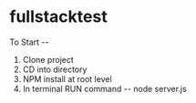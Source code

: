 # fullstacktest

To Start -- 
1. Clone project
2. CD into directory 
3. NPM install at root level
4. In terminal RUN command -- node server.js 
